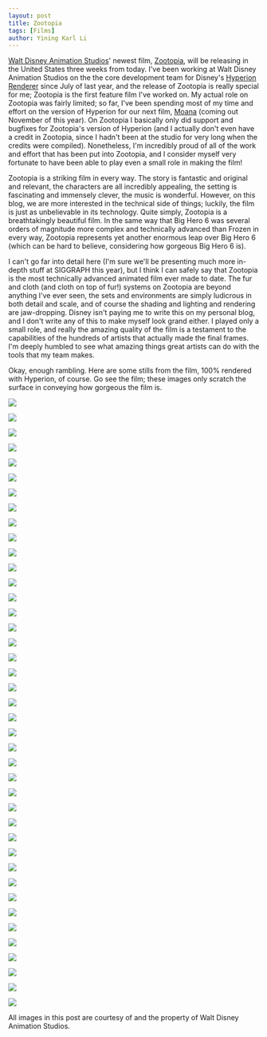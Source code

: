 ```yaml
---
layout: post
title: Zootopia
tags: [Films]
author: Yining Karl Li
---
```


[Walt Disney Animation Studios](http://www.disneyanimation.com/)' newest film, [Zootopia](http://www.disneyanimation.com/projects/zootopia), will be releasing in the United States three weeks from today. I've been working at Walt Disney Animation Studios on the the core development team for Disney's [Hyperion Renderer](http://www.disneyanimation.com/technology/innovations/hyperion) since July of last year, and the release of Zootopia is really special for me; Zootopia is the first feature film I've worked on. My actual role on Zootopia was fairly limited; so far, I've been spending most of my time and effort on the version of Hyperion for our next film, [Moana](http://www.disneyanimation.com/projects/moana) (coming out November of this year). On Zootopia I basically only did support and bugfixes for Zootopia's version of Hyperion (and I actually don't even have a credit in Zootopia, since I hadn't been at the studio for very long when the credits were compiled). Nonetheless, I'm incredibly proud of all of the work and effort that has been put into Zootopia, and I consider myself very fortunate to have been able to play even a small role in making the film!

Zootopia is a striking film in every way. The story is fantastic and original and relevant, the characters are all incredibly appealing, the setting is fascinating and immensely clever, the music is wonderful. However, on this blog, we are more interested in the technical side of things; luckily, the film is just as unbelievable in its technology. Quite simply, Zootopia is a breathtakingly beautiful film. In the same way that Big Hero 6 was several orders of magnitude more complex and technically advanced than Frozen in every way, Zootopia represents yet another enormous leap over Big Hero 6 (which can be hard to believe, considering how gorgeous Big Hero 6 is).

I can't go far into detail here (I'm sure we'll be presenting much more in-depth stuff at SIGGRAPH this year), but I think I can safely say that Zootopia is the most technically advanced animated film ever made to date. The fur and cloth (and cloth on top of fur!) systems on Zootopia are beyond anything I've ever seen, the sets and environments are simply ludicrous in both detail and scale, and of course the shading and lighting and rendering are jaw-dropping. Disney isn't paying me to write this on my personal blog, and I don't write any of this to make myself look grand either. I played only a small role, and really the amazing quality of the film is a testament to the capabilities of the hundreds of artists that actually made the final frames. I'm deeply humbled to see what amazing things great artists can do with the tools that my team makes.

Okay, enough rambling. Here are some stills from the film, 100% rendered with Hyperion, of course. Go see the film; these images only scratch the surface in conveying how gorgeous the film is.

[![]({{site.url}}/content/images/2016/Feb/preview/zoot_01.jpg)]({{site.url}}/content/images/2016/Feb/zoot_01.png)

[![]({{site.url}}/content/images/2016/Feb/preview/zoot_03.jpg)]({{site.url}}/content/images/2016/Feb/zoot_03.png)

[![]({{site.url}}/content/images/2016/Feb/preview/zoot_13.jpg)]({{site.url}}/content/images/2016/Feb/zoot_13.png)

[![]({{site.url}}/content/images/2016/Feb/preview/zoot_14.jpg)]({{site.url}}/content/images/2016/Feb/zoot_14.png)

[![]({{site.url}}/content/images/2016/Feb/preview/zoot_02.jpg)]({{site.url}}/content/images/2016/Feb/zoot_02.png)

[![]({{site.url}}/content/images/2016/Feb/preview/zoot_04.jpg)]({{site.url}}/content/images/2016/Feb/zoot_04.png)

[![]({{site.url}}/content/images/2016/Feb/preview/zoot_05.jpg)]({{site.url}}/content/images/2016/Feb/zoot_05.png)

[![]({{site.url}}/content/images/2016/Feb/preview/zoot_40.jpg)]({{site.url}}/content/images/2016/Feb/zoot_40.png)

[![]({{site.url}}/content/images/2016/Feb/preview/zoot_06.jpg)]({{site.url}}/content/images/2016/Feb/zoot_06.png)

[![]({{site.url}}/content/images/2016/Feb/preview/zoot_07.jpg)]({{site.url}}/content/images/2016/Feb/zoot_07.png)

[![]({{site.url}}/content/images/2016/Feb/preview/zoot_16.jpg)]({{site.url}}/content/images/2016/Feb/zoot_16.png)

[![]({{site.url}}/content/images/2016/Feb/preview/zoot_08.jpg)]({{site.url}}/content/images/2016/Feb/zoot_08.png)

[![]({{site.url}}/content/images/2016/Feb/preview/zoot_10.jpg)]({{site.url}}/content/images/2016/Feb/zoot_10.png)

[![]({{site.url}}/content/images/2016/Feb/preview/zoot_11.jpg)]({{site.url}}/content/images/2016/Feb/zoot_11.png)

[![]({{site.url}}/content/images/2016/Feb/preview/zoot_12.jpg)]({{site.url}}/content/images/2016/Feb/zoot_12.png)

[![]({{site.url}}/content/images/2016/Feb/preview/zoot_09.jpg)]({{site.url}}/content/images/2016/Feb/zoot_09.png)

[![]({{site.url}}/content/images/2016/Feb/preview/zoot_33.jpg)]({{site.url}}/content/images/2016/Feb/zoot_33.png)

[![]({{site.url}}/content/images/2016/Feb/preview/zoot_15.jpg)]({{site.url}}/content/images/2016/Feb/zoot_15.png)

[![]({{site.url}}/content/images/2016/Feb/preview/zoot_17.jpg)]({{site.url}}/content/images/2016/Feb/zoot_17.png)

[![]({{site.url}}/content/images/2016/Feb/preview/zoot_18.jpg)]({{site.url}}/content/images/2016/Feb/zoot_18.png)

[![]({{site.url}}/content/images/2016/Feb/preview/zoot_41.jpg)]({{site.url}}/content/images/2016/Feb/zoot_41.png)

[![]({{site.url}}/content/images/2016/Feb/preview/zoot_39.jpg)]({{site.url}}/content/images/2016/Feb/zoot_39.png)

[![]({{site.url}}/content/images/2016/Feb/preview/zoot_19.jpg)]({{site.url}}/content/images/2016/Feb/zoot_19.png)

[![]({{site.url}}/content/images/2016/Feb/preview/zoot_20.jpg)]({{site.url}}/content/images/2016/Feb/zoot_20.png)

[![]({{site.url}}/content/images/2016/Feb/preview/zoot_21.jpg)]({{site.url}}/content/images/2016/Feb/zoot_21.png)

[![]({{site.url}}/content/images/2016/Feb/preview/zoot_31.jpg)]({{site.url}}/content/images/2016/Feb/zoot_31.png)

[![]({{site.url}}/content/images/2016/Feb/preview/zoot_22.jpg)]({{site.url}}/content/images/2016/Feb/zoot_22.png)

[![]({{site.url}}/content/images/2016/Feb/preview/zoot_27.jpg)]({{site.url}}/content/images/2016/Feb/zoot_27.png)

[![]({{site.url}}/content/images/2016/Feb/preview/zoot_23.jpg)]({{site.url}}/content/images/2016/Feb/zoot_23.png)

[![]({{site.url}}/content/images/2016/Feb/preview/zoot_35.jpg)]({{site.url}}/content/images/2016/Feb/zoot_35.png)

[![]({{site.url}}/content/images/2016/Feb/preview/zoot_36.jpg)]({{site.url}}/content/images/2016/Feb/zoot_36.png)

[![]({{site.url}}/content/images/2016/Feb/preview/zoot_37.jpg)]({{site.url}}/content/images/2016/Feb/zoot_37.png)

[![]({{site.url}}/content/images/2016/Feb/preview/zoot_24.jpg)]({{site.url}}/content/images/2016/Feb/zoot_24.png)

[![]({{site.url}}/content/images/2016/Feb/preview/zoot_25.jpg)]({{site.url}}/content/images/2016/Feb/zoot_25.png)

[![]({{site.url}}/content/images/2016/Feb/preview/zoot_28.jpg)]({{site.url}}/content/images/2016/Feb/zoot_28.png)

[![]({{site.url}}/content/images/2016/Feb/preview/zoot_29.jpg)]({{site.url}}/content/images/2016/Feb/zoot_29.png)

[![]({{site.url}}/content/images/2016/Feb/preview/zoot_32.jpg)]({{site.url}}/content/images/2016/Feb/zoot_32.png)

[![]({{site.url}}/content/images/2016/Feb/preview/zoot_34.jpg)]({{site.url}}/content/images/2016/Feb/zoot_34.png)

[![]({{site.url}}/content/images/2016/Feb/preview/zoot_30.jpg)]({{site.url}}/content/images/2016/Feb/zoot_30.png)

[![]({{site.url}}/content/images/2016/Feb/preview/zoot_38.jpg)]({{site.url}}/content/images/2016/Feb/zoot_38.png)

[![]({{site.url}}/content/images/2016/Feb/preview/zoot_26.jpg)]({{site.url}}/content/images/2016/Feb/zoot_26.png)

All images in this post are courtesy of and the property of Walt Disney Animation Studios.
